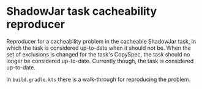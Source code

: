 # ShadowJar task cacheability reproducer

Reproducer for a cacheability problem in the cacheable ShadowJar task, in which the task is considered up-to-date when
it should not be. When the set of exclusions is changed for the task's CopySpec, the task should no longer be considered
up-to-date. Currently though, the task is considered up-to-date.

In `build.gradle.kts` there is a walk-through for reproducing the problem.
